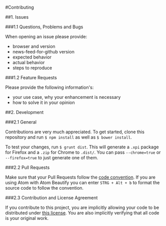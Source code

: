 #Contributing

##1. Issues

###1.1 Questions, Problems and Bugs

When opening an issue please provide:

- browser and version
- news-feed-for-github version
- expected behavior
- actual behavior
- steps to reproduce

###1.2 Feature Requests

Please provide the following information's:

- your use case, why your enhancement is necessary
- how to solve it in your opinion

##2. Development

###2.1 General

Contributions are very much appreciated. To get started, clone this
repository and run `$ npm install` as well as `$ bower install`.

To test your changes, run `$ grunt dist`. This will generate a `.xpi` package for
Firefox and a `.zip` for Chrome to `.dist/`. You can pass `--chrome=true` or
`--firefox=true` to just generate one of them.

###2.2 Pull Requests

Make sure that your Pull Requests follow the [code convention][code-convention].
If you are using Atom with Atom Beautify you can enter `STRG + Alt + b` to format
the source code to follow the convention.

###2.3 Contribution and License Agreement

If you contribute to this project, you are implicitly allowing your code to be
distributed under [this license][license]. You are also implicitly verifying
that all code is your original work.

[code-convention]: https://github.com/julmot/news-feed-for-github/blob/master/.eslintrc
[license]: https://git.io/vM5kZ
